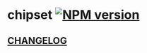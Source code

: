 # chipset [![NPM version](https://img.shields.io/npm/v/@newhighsco/chipset.svg)](https://www.npmjs.com/package/@newhighsco/chipset)

## [CHANGELOG](CHANGELOG.md)
